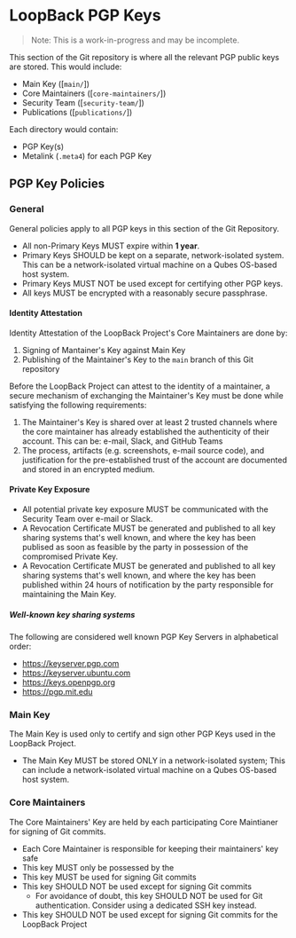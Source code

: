 # LoopBack PGP Keys

> Note: This is a work-in-progress and may be incomplete.

This section of the Git repository is where all the relevant PGP public keys are
stored. This would include:

- Main Key ([`main/`])
- Core Maintainers ([`core-maintainers/`])
- Security Team ([`security-team/`])
- Publications ([`publications/`])

Each directory would contain:

- PGP Key(s)
- Metalink (`.meta4`) for each PGP Key

## PGP Key Policies

### General

General policies apply to all PGP keys in this section of the Git Repository.

- All non-Primary Keys MUST expire within **1 year**.
- Primary Keys SHOULD be kept on a separate, network-isolated system. This can
  be a network-isolated virtual machine on a Qubes OS-based host system.
- Primary Keys MUST NOT be used except for certifying other PGP keys.
- All keys MUST be encrypted with a reasonably secure passphrase.

#### Identity Attestation

Identity Attestation of the LoopBack Project's Core Maintainers are done by:

1. Signing of Mantainer's Key against Main Key
2. Publishing of the Maintainer's Key to the `main` branch of this Git
    repository

Before the LoopBack Project can attest to the identity of a maintainer, a secure
mechanism of exchanging the Maintainer's Key must be done while satisfying the
following requirements:

1. The Maintainer's Key is shared over at least 2 trusted channels where the
    core maintainer has already established the authenticity of their account.
    This can be: e-mail, Slack, and GitHub Teams
2. The process, artifacts (e.g. screenshots, e-mail source code), and
    justification for the pre-established trust of the account are documented
    and stored in an encrypted medium.

#### Private Key Exposure

- All potential private key exposure MUST be communicated with the Security
  Team over e-mail or Slack.
- A Revocation Certificate MUST be generated and published to all key sharing
    systems that's well known, and where the key has been publised as soon as
    feasible by the party in possession of the compromised Private Key.
- A Revocation Certificate MUST be generated and published to all key sharing
    systems that's well known, and where the key has been published within 24
    hours of notification by the party responsible for maintaining the Main Key.

##### Well-known key sharing systems

The following are considered well known PGP Key Servers in alphabetical order:

- <https://keyserver.pgp.com>
- <https://keyserver.ubuntu.com>
- <https://keys.openpgp.org>
- <https://pgp.mit.edu>

### Main Key

The Main Key is used only to certify and sign other PGP Keys used in the
LoopBack Project.

- The Main Key MUST be stored ONLY in a network-isolated system; This can
  include a network-isolated virtual machine on a Qubes OS-based host system.

### Core Maintainers

The Core Maintainers' Key are held by each participating Core Maintianer for
signing of Git commits.

- Each Core Maintainer is responsible for keeping their maintainers' key safe
- This key MUST only be possessed by the 
- This key MUST be used for signing Git commits
- This key SHOULD NOT be used except for signing Git commits
  - For avoidance of doubt, this key SHOULD NOT be used for Git
      authentication. Consider using a dedicated SSH key instead.
- This key SHOULD NOT be used except for signing Git commits for the LoopBack
    Project 
